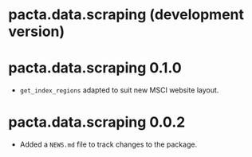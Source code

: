 # pacta.data.scraping (development version)

# pacta.data.scraping 0.1.0

* `get_index_regions` adapted to suit new MSCI website layout. 

# pacta.data.scraping 0.0.2

* Added a `NEWS.md` file to track changes to the package.
